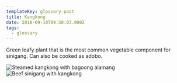 ```yaml
---
templateKey: glossary-post
title: Kangkong
date: 2018-09-10T09:50:03.000Z
tags:
  - glossary
---
```


Green leafy plant that is the most common vegetable component for sinigang. Can also be cooked as adobo.

![Steamed kangkong with bagoong alamang](/static/images/steamed-kangkong-bagoong-alamang.jpg?nf_resize=fit&w=960)
![Beef sinigang with kangkong](/static/images/sinigang-baka-kangkong.jpg?nf_resize=fit&w=960)
